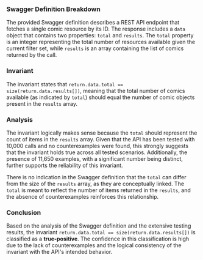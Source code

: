 ### Swagger Definition Breakdown
The provided Swagger definition describes a REST API endpoint that fetches a single comic resource by its ID. The response includes a `data` object that contains two properties: `total` and `results`. The `total` property is an integer representing the total number of resources available given the current filter set, while `results` is an array containing the list of comics returned by the call.

### Invariant
The invariant states that `return.data.total == size(return.data.results[])`, meaning that the total number of comics available (as indicated by `total`) should equal the number of comic objects present in the `results` array.

### Analysis
The invariant logically makes sense because the `total` should represent the count of items in the `results` array. Given that the API has been tested with 10,000 calls and no counterexamples were found, this strongly suggests that the invariant holds true across all tested scenarios. Additionally, the presence of 11,650 examples, with a significant number being distinct, further supports the reliability of this invariant. 

There is no indication in the Swagger definition that the `total` can differ from the size of the `results` array, as they are conceptually linked. The `total` is meant to reflect the number of items returned in the `results`, and the absence of counterexamples reinforces this relationship.

### Conclusion
Based on the analysis of the Swagger definition and the extensive testing results, the invariant `return.data.total == size(return.data.results[])` is classified as a **true-positive**. The confidence in this classification is high due to the lack of counterexamples and the logical consistency of the invariant with the API's intended behavior.
